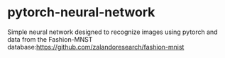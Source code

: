 # pytorch-neural-network
Simple neural network designed to recognize images using pytorch and data from the Fashion-MNST database:https://github.com/zalandoresearch/fashion-mnist
